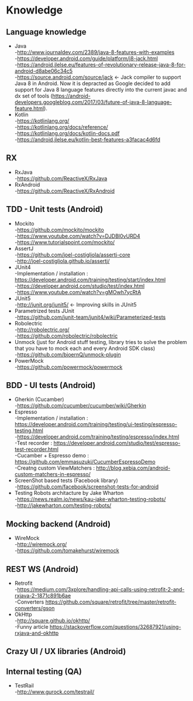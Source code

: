 # Knowledge <br/>

## Language knowledge <br/>

  * Java <br/>
      -http://www.journaldev.com/2389/java-8-features-with-examples <br/>
      -https://developer.android.com/guide/platform/j8-jack.html <br/>
      -https://android.jlelse.eu/features-of-revolutionary-release-java-8-for-android-d8abe06c34c5 <br/>
      -https://source.android.com/source/jack <- Jack compiler to support Java 8 in Android. Now it is depracted as Google decided to add support for Java 8 language features directly into the current javac and dx set of tools (https://android-developers.googleblog.com/2017/03/future-of-java-8-language-feature.html). <br/>
  * Kotlin <br/>
      -https://kotlinlang.org/ <br/>
      -https://kotlinlang.org/docs/reference/ <br/>
      -https://kotlinlang.org/docs/kotlin-docs.pdf <br/>
      -https://android.jlelse.eu/kotlin-best-features-a3facac4d6fd <br/>
      
## RX <br/>

  * RxJava <br/>
      -https://github.com/ReactiveX/RxJava <br/>
  * RxAndroid <br/>
      -https://github.com/ReactiveX/RxAndroid <br/>

## TDD - Unit tests (Android) <br/>

  * Mockito <br/>
      -https://github.com/mockito/mockito <br/>
      -https://www.youtube.com/watch?v=DJDBl0vURD4 <br/>
      -https://www.tutorialspoint.com/mockito/ <br/>
  * AssertJ <br/>
      -https://github.com/joel-costigliola/assertj-core <br/>
      -http://joel-costigliola.github.io/assertj/ <br/>
  * JUnit4 <br/>
      -Implementation / installation : https://developer.android.com/training/testing/start/index.html <br/>
      -https://developer.android.com/studio/test/index.html <br/>
      -https://www.youtube.com/watch?v=gMOwh7ycRtA <br/>
  * JUnit5 <br/>
      -http://junit.org/junit5/ <- Improving skills in JUnit5 <br/>
  * Parametrized tests JUnit <br/>
      -https://github.com/junit-team/junit4/wiki/Parameterized-tests <br/>
  * Robolectric<br/>
      -http://robolectric.org/ <br/>
      -https://github.com/robolectric/robolectric <br/>
  * Unmock (just for Android stuff testing, library tries to solve the problem that you have to mock each and every Android SDK class) <br/>
      -https://github.com/bjoernQ/unmock-plugin <br/>
  * PowerMock <br/>
      -https://github.com/powermock/powermock <br/>
      
## BDD - UI tests (Android) <br/>

  * Gherkin (Cucamber) <br/>
      -https://github.com/cucumber/cucumber/wiki/Gherkin <br/>
  * Espresso <br/>
      -Implementation / installation : https://developer.android.com/training/testing/ui-testing/espresso-testing.html <br/>
      -https://developer.android.com/training/testing/espresso/index.html <br/>
      -Test recorder : https://developer.android.com/studio/test/espresso-test-recorder.html <br/>
      -Cucamber + Espresso demo : https://github.com/emmasuzuki/CucumberEspressoDemo <br/>
      -Creatng custom ViewMatchers : http://blog.xebia.com/android-custom-matchers-in-espresso/ <br/>
  * ScreenShot based tests (Facebook library) <br/>
      -https://github.com/facebook/screenshot-tests-for-android <br/>
  * Testing Robots architacture by Jake Wharton <br/>
      -https://news.realm.io/news/kau-jake-wharton-testing-robots/ <br/>
      -http://jakewharton.com/testing-robots/ <br/>
      
## Mocking backend (Android) <br/>

  * WireMock <br/>
      -http://wiremock.org/ <br/>
      -https://github.com/tomakehurst/wiremock <br/>
      
## REST WS (Android) <br/>

  * Retrofit <br/>
      -https://medium.com/3xplore/handling-api-calls-using-retrofit-2-and-rxjava-2-1871c891b6ae <br/>
      -Converters https://github.com/square/retrofit/tree/master/retrofit-converters/gson <br/>
  * OkHttp <br/>
      -http://square.github.io/okhttp/ <br/>
      -Funny article https://stackoverflow.com/questions/32687921/using-rxjava-and-okhttp <br/>
  
## Crazy UI / UX libraries (Android) <br/>
      
## Internal testing (QA) <br/>

  * TestRail <br/>
      -http://www.gurock.com/testrail/ <br/>
